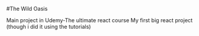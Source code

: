 #The Wild Oasis

Main project in Udemy-The ultimate react course
My first big react project (though i did it using the tutorials)

